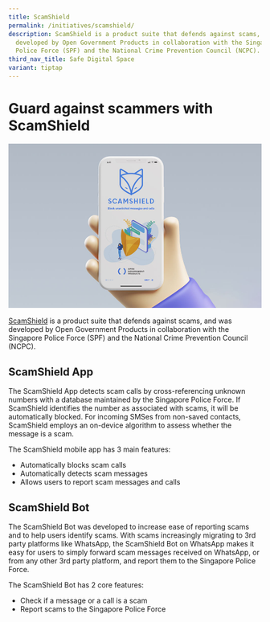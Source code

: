 ```yaml
---
title: ScamShield
permalink: /initiatives/scamshield/
description: ScamShield is a product suite that defends against scams, and was
  developed by Open Government Products in collaboration with the Singapore
  Police Force (SPF) and the National Crime Prevention Council (NCPC).
third_nav_title: Safe Digital Space
variant: tiptap
---
```

# Guard against scammers with ScamShield

![ScamShield](/images/initiatives/overview-pages/scamshield-overview.jpg)

[ScamShield](https://www.scamshield.org.sg/) is a product suite that defends against scams, and was developed by Open Government Products in collaboration with the Singapore Police Force (SPF) and the National Crime Prevention Council (NCPC).

## ScamShield App

The ScamShield App detects scam calls by cross-referencing unknown numbers with a database maintained by the Singapore Police Force. If ScamShield identifies the number as associated with scams, it will be automatically blocked. For incoming SMSes from non-saved contacts, ScamShield employs an on-device algorithm to assess whether the message is a scam.

The ScamShield mobile app has 3 main features: 

*   Automatically blocks scam calls
*   Automatically detects scam messages
*   Allows users to report scam messages and calls

## ScamShield Bot

The ScamShield Bot was developed to increase ease of reporting scams and to help users identify scams. With scams increasingly migrating to 3rd party platforms like WhatsApp, the ScamShield Bot on WhatsApp makes it easy for users to simply forward scam messages received on WhatsApp, or from any other 3rd party platform, and report them to the Singapore Police Force.

The ScamShield Bot has 2 core features: 

*   Check if a message or a call is a scam
*   Report scams to the Singapore Police Force